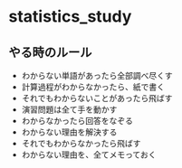# statistics_study

## やる時のルール
- わからない単語があったら全部調べ尽くす
- 計算過程がわからなかったら、紙で書く
- それでもわからないことがあったら飛ばす
- 演習問題は全て手を動かす
- わからなかったら回答をなぞる
- わからない理由を解決する
- それでもわからなかったら飛ばす
- わからない理由を、全てメモっておく